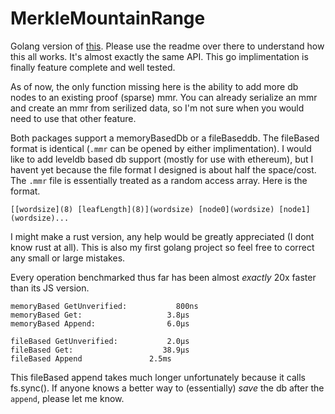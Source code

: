 # MerkleMountainRange
Golang version of [this](https://github.com/zmitton/merkle-mountain-range). Please use the readme over there to understand how this all works. It's almost exactly the same API. This go implimentation is finally feature complete and well tested.

As of now, the only function missing here is the ability to add more db nodes to an existing proof (sparse) mmr. You can already serialize an mmr and create an mmr from serilized data, so I'm not sure when you would need to use that other feature.

Both packages support a memoryBasedDb or a fileBaseddb. The fileBased format is identical (`.mmr` can be opened by either implimentation). I would like to add leveldb based db support (mostly for use with ethereum), but I havent yet because the file format I designed is about half the space/cost. The `.mmr` file is essentially treated as a random access array. Here is the format.

```
[[wordsize](8) [leafLength](8)](wordsize) [node0](wordsize) [node1](wordsize)...
```

I might make a rust version, any help would be greatly appreciated (I dont know rust at all). This is also my first golang project so feel free to correct any small or large mistakes.


Every operation benchmarked thus far has been almost _exactly_ 20x faster than its JS version.

```
memoryBased GetUnverified:           800ns
memoryBased Get:                   3.8µs
memoryBased Append:                6.0µs

fileBased GetUnverified:           2.0µs
fileBased Get:                    38.9µs
fileBased Append               2.5ms
```

This fileBased append takes much longer unfortunately because it calls fs.sync(). If anyone knows a better way to (essentially) _save_ the db after the `append`, please let me know.

<!-- 
notes
/*
make a reverse getNodePosition function (getLeafIndex?), and in the test, do a loop to
100,000 testing each result against its inverse function (actually is this possible? consider the fact that some nodes dont have a cooresponding leaf).
name change: targetIndex -> targetNodeIndex (in mountainpositions function)
 - remember to move metadata in `.mmr` in js implimentation (this is major version bump)
 - add `serialize()` method to db api and add `fromSerialized()` to membased db
 - add `getUnverified()` method to js api (note: has to check leaflength)
 - add pretections for file-based in case it already exists (doesnt overwrite)
 - add persistent leveldb support with NAMESPACE feature
*/

 -->
